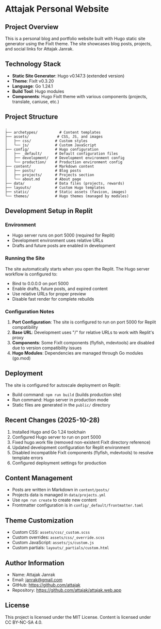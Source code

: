 # Attajak Personal Website

## Project Overview
This is a personal blog and portfolio website built with Hugo static site generator using the FixIt theme. The site showcases blog posts, projects, and social links for Attajak Janrak.

## Technology Stack
- **Static Site Generator**: Hugo v0.147.3 (extended version)
- **Theme**: FixIt v0.3.20
- **Language**: Go 1.24.1
- **Build Tool**: Hugo modules
- **Components**: Hugo FixIt theme with various components (projects, translate, caniuse, etc.)

## Project Structure
```
.
├── archetypes/          # Content templates
├── assets/             # CSS, JS, and images
│   ├── css/           # Custom styles
│   └── js/            # Custom JavaScript
├── config/            # Hugo configuration
│   ├── _default/      # Default configuration files
│   ├── development/   # Development environment config
│   └── production/    # Production environment config
├── content/           # Markdown content
│   ├── posts/         # Blog posts
│   ├── projects/      # Projects section
│   └── about.md       # About page
├── data/              # Data files (projects, rewards)
├── layouts/           # Custom Hugo templates
├── static/            # Static assets (favicon, images)
└── themes/            # Hugo themes (managed by modules)
```

## Development Setup in Replit

### Environment
- Hugo server runs on port 5000 (required for Replit)
- Development environment uses relative URLs
- Drafts and future posts are enabled in development

### Running the Site
The site automatically starts when you open the Replit. The Hugo server workflow is configured to:
- Bind to 0.0.0.0 on port 5000
- Enable drafts, future posts, and expired content
- Use relative URLs for proper preview
- Disable fast render for complete rebuilds

### Configuration Notes
1. **Port Configuration**: The site is configured to run on port 5000 for Replit compatibility
2. **Base URL**: Development uses "/" for relative URLs to work with Replit's proxy
3. **Components**: Some FixIt components (flyfish, mdevtools) are disabled due to version compatibility issues
4. **Hugo Modules**: Dependencies are managed through Go modules (go.mod)

## Deployment
The site is configured for autoscale deployment on Replit:
- Build command: `npm run build` (builds production site)
- Run command: Hugo server in production mode
- Static files are generated in the `public/` directory

## Recent Changes (2025-10-28)
1. Installed Hugo and Go 1.24 toolchain
2. Configured Hugo server to run on port 5000
3. Fixed hugo.work file (removed non-existent FixIt directory reference)
4. Updated development configuration for Replit environment
5. Disabled incompatible FixIt components (flyfish, mdevtools) to resolve template errors
6. Configured deployment settings for production

## Content Management
- Posts are written in Markdown in `content/posts/`
- Projects data is managed in `data/projects.yml`
- Use `npm run create` to create new content
- Frontmatter configuration is in `config/_default/frontmatter.toml`

## Theme Customization
- Custom CSS: `assets/css/_custom.scss`
- Custom overrides: `assets/css/_override.scss`
- Custom JavaScript: `assets/js/custom.js`
- Custom partials: `layouts/_partials/custom.html`

## Author Information
- Name: Attajak Janrak
- Email: janrak@gmail.com
- GitHub: https://github.com/attajak
- Repository: https://github.com/attajak/attajak.web.app

## License
This project is licensed under the MIT License.
Content is licensed under CC BY-NC-SA 4.0.
